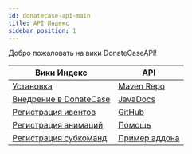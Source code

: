 ```yaml
---
id: donatecase-api-main
title: API Индекс
sidebar_position: 1
---
```

Добро пожаловать на вики DonateCaseAPI!


| Вики Индекс                                     | API                                                                                                                |
|------------------------------------------------|--------------------------------------------------------------------------------------------------------------------|
| [Установка](install)                             |[Maven Repo](https://repo.jodexindustries.xyz/#/releases/com/jodexindustries/donatecase/DonateCaseAPI)            |
| [Внедрение в DonateCase](implementing)        |[JavaDocs](https://repo.jodexindustries.xyz/javadoc/releases/com/jodexindustries/donatecase/DonateCaseAPI/latest) |
| [Регистрация ивентов](register-events)             |[GitHub](https://github.com/Jodexx/DonateCaseAPI)                                                                   |
| [Регистрация анимаций](register-animations)  |[Помощь](https://discord.gg/NVE4vWnJ9j)                                                                               |
| [Регистрация субкоманд](register-subcommands) |[Пример аддона](https://github.com/Jodexx/DonateCase/tree/main/TestAddon)